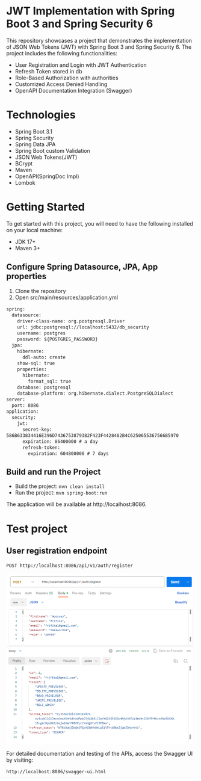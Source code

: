 # JWT Implementation with Spring Boot 3 and Spring Security 6

This repository showcases a project that demonstrates the implementation of JSON Web Tokens (JWT) with Spring Boot 3 and Spring Security 6. The project includes the following functionalities:

- User Registration and Login with JWT Authentication
- Refresh Token stored in db
- Role-Based Authorization with authorities
- Customized Access Denied Handling
- OpenAPI Documentation Integration (Swagger)

# Technologies

- Spring Boot 3.1
- Spring Security
- Spring Data JPA
- Spring Boot custom Validation
- JSON Web Tokens(JWT)
- BCrypt
- Maven
- OpenAPI(SpringDoc Impl)
- Lombok

# Getting Started
To get started with this project, you will need to have the following installed on your local machine:
- JDK 17+
- Maven 3+
## Configure Spring Datasource, JPA, App properties
1. Clone the repository
2. Open src/main/resources/application.yml
```
spring:
  datasource:
    driver-class-name: org.postgresql.Driver
    url: jdbc:postgresql://localhost:5432/db_security
    username: postgres
    password: ${POSTGRES_PASSWORD}
  jpa:
    hibernate:
      ddl-auto: create
    show-sql: true
    properties:
      hibernate:
        format_sql: true
    database: postgresql
    database-platform: org.hibernate.dialect.PostgreSQLDialect
server:
  port: 8086
application:
  security:
    jwt:
      secret-key: 586B633834416E396D7436753879382F423F4428482B4C6250655367566B5970
      expiration: 86400000 # a day
      refresh-token:
        expiration: 604800000 # 7 days
```
## Build and run the Project
- Build the project: `mvn clean install`
- Run the project: `mvn spring-boot:run`

The application will be available at http://localhost:8086.

# Test project
## User registration endpoint

`POST http://localhost:8086/api/v1/auth/register`

![register](register.PNG)

For detailed documentation and testing of the APIs, access the Swagger UI by visiting:
```
http://localhost:8086/swagger-ui.html
```
